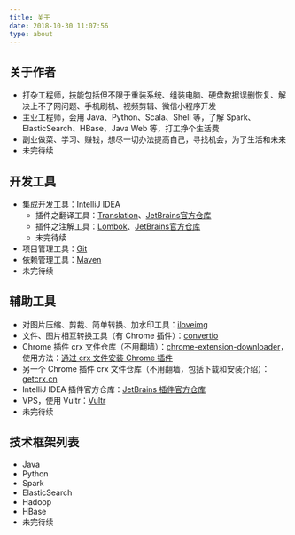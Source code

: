 ```yaml
---
title: 关于
date: 2018-10-30 11:07:56
type: about
---
```


## 关于作者

- 打杂工程师，技能包括但不限于重装系统、组装电脑、硬盘数据误删恢复、解决上不了网问题、手机刷机、视频剪辑、微信小程序开发
- 主业工程师，会用 Java、Python、Scala、Shell 等，了解 Spark、ElasticSearch、HBase、Java Web 等，打工挣个生活费
- 副业做菜、学习、赚钱，想尽一切办法提高自己，寻找机会，为了生活和未来
- 未完待续

## 开发工具

- 集成开发工具：[IntelliJ IDEA](https://www.jetbrains.com/idea/download/)
  - 插件之翻译工具：[Translation](http://yiiguxing.github.io/TranslationPlugin/)、[JetBrains官方仓库](https://plugins.jetbrains.com/plugin/8579-translation)
  - 插件之注解工具：[Lombok](https://github.com/mplushnikov/lombok-intellij-plugin)、[JetBrains官方仓库](https://plugins.jetbrains.com/plugin/6317-lombok-plugin)
  - 未完待续
- 项目管理工具：[Git]()
- 依赖管理工具：[Maven]()
- 未完待续

## 辅助工具

- 对图片压缩、剪裁、简单转换、加水印工具：[iloveimg](https://www.iloveimg.com/zh-cn)
- 文件、图片相互转换工具（有 Chrome 插件）：[convertio](https://convertio.co/zh/)
- Chrome 插件 crx 文件仓库（不用翻墙）：[chrome-extension-downloader](https://chrome-extension-downloader.com/)，使用方法：[通过 crx 文件安装 Chrome 插件](https://www.weibo.com/3086148515/GbsNc1K0r)
- 另一个 Chrome 插件 crx 文件仓库（不用翻墙，包括下载和安装介绍）：[getcrx.cn](http://getcrx.cn)
- IntelliJ IDEA 插件官方仓库：[JetBrains 插件官方仓库](https://plugins.jetbrains.com)
- VPS，使用 Vultr：[Vultr](https://my.vultr.com)
- 未完待续

## 技术框架列表

- Java
- Python
- Spark
- ElasticSearch
- Hadoop
- HBase
- 未完待续

